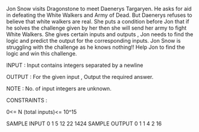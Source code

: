 Jon Snow visits Dragonstone to meet Daenerys Targaryen. He asks for aid in defeating the White Walkers and Army of Dead. But Daenerys refuses to believe that white walkers are real. She puts a condition before Jon that if he solves the challenge given by her then she will send her army to fight White Walkers. She gives certain inputs and outputs , Jon needs to find the logic and predict the output for the corresponding inputs. Jon Snow is struggling with the challenge as he knows nothing!! Help Jon to find the logic and win this challenge.

INPUT : Input contains integers separated by a newline

OUTPUT : For the given input , Output the required answer.

NOTE : No. of input integers are unknown.

CONSTRAINTS :

0<= N (total inputs)<= 10^15

SAMPLE INPUT 
0
1
5
12
22
1424
SAMPLE OUTPUT 
0
1
1
4
2
16